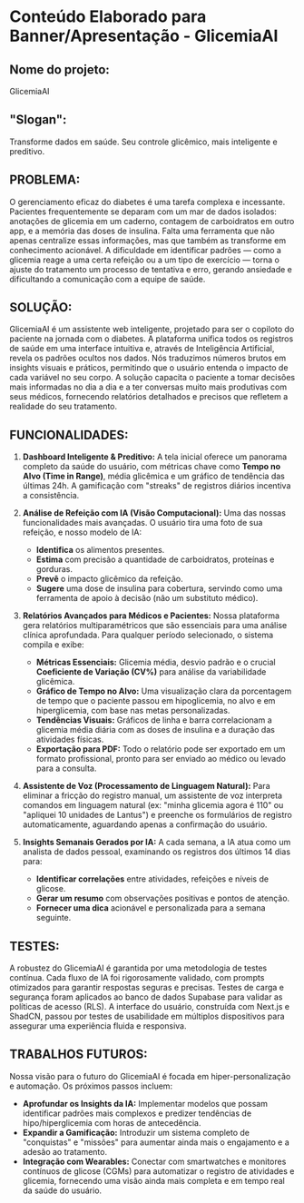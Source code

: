 # Conteúdo Elaborado para Banner/Apresentação - GlicemiaAI

## Nome do projeto:
GlicemiaAI

## "Slogan":
Transforme dados em saúde. Seu controle glicêmico, mais inteligente e preditivo.

## PROBLEMA:
O gerenciamento eficaz do diabetes é uma tarefa complexa e incessante. Pacientes frequentemente se deparam com um mar de dados isolados: anotações de glicemia em um caderno, contagem de carboidratos em outro app, e a memória das doses de insulina. Falta uma ferramenta que não apenas centralize essas informações, mas que também as transforme em conhecimento acionável. A dificuldade em identificar padrões — como a glicemia reage a uma certa refeição ou a um tipo de exercício — torna o ajuste do tratamento um processo de tentativa e erro, gerando ansiedade e dificultando a comunicação com a equipe de saúde.

## SOLUÇÃO:
GlicemiaAI é um assistente web inteligente, projetado para ser o copiloto do paciente na jornada com o diabetes. A plataforma unifica todos os registros de saúde em uma interface intuitiva e, através de Inteligência Artificial, revela os padrões ocultos nos dados. Nós traduzimos números brutos em insights visuais e práticos, permitindo que o usuário entenda o impacto de cada variável no seu corpo. A solução capacita o paciente a tomar decisões mais informadas no dia a dia e a ter conversas muito mais produtivas com seus médicos, fornecendo relatórios detalhados e precisos que refletem a realidade do seu tratamento.

## FUNCIONALIDADES:

1.  **Dashboard Inteligente & Preditivo:** A tela inicial oferece um panorama completo da saúde do usuário, com métricas chave como **Tempo no Alvo (Time in Range)**, média glicêmica e um gráfico de tendência das últimas 24h. A gamificação com "streaks" de registros diários incentiva a consistência.

2.  **Análise de Refeição com IA (Visão Computacional):** Uma das nossas funcionalidades mais avançadas. O usuário tira uma foto de sua refeição, e nosso modelo de IA:
    *   **Identifica** os alimentos presentes.
    *   **Estima** com precisão a quantidade de carboidratos, proteínas e gorduras.
    *   **Prevê** o impacto glicêmico da refeição.
    *   **Sugere** uma dose de insulina para cobertura, servindo como uma ferramenta de apoio à decisão (não um substituto médico).

3.  **Relatórios Avançados para Médicos e Pacientes:** Nossa plataforma gera relatórios multiparamétricos que são essenciais para uma análise clínica aprofundada. Para qualquer período selecionado, o sistema compila e exibe:
    *   **Métricas Essenciais:** Glicemia média, desvio padrão e o crucial **Coeficiente de Variação (CV%)** para análise da variabilidade glicêmica.
    *   **Gráfico de Tempo no Alvo:** Uma visualização clara da porcentagem de tempo que o paciente passou em hipoglicemia, no alvo e em hiperglicemia, com base nas metas personalizadas.
    *   **Tendências Visuais:** Gráficos de linha e barra correlacionam a glicemia média diária com as doses de insulina e a duração das atividades físicas.
    *   **Exportação para PDF:** Todo o relatório pode ser exportado em um formato profissional, pronto para ser enviado ao médico ou levado para a consulta.

4.  **Assistente de Voz (Processamento de Linguagem Natural):** Para eliminar a fricção do registro manual, um assistente de voz interpreta comandos em linguagem natural (ex: "minha glicemia agora é 110" ou "apliquei 10 unidades de Lantus") e preenche os formulários de registro automaticamente, aguardando apenas a confirmação do usuário.

5.  **Insights Semanais Gerados por IA:** A cada semana, a IA atua como um analista de dados pessoal, examinando os registros dos últimos 14 dias para:
    *   **Identificar correlações** entre atividades, refeições e níveis de glicose.
    *   **Gerar um resumo** com observações positivas e pontos de atenção.
    *   **Fornecer uma dica** acionável e personalizada para a semana seguinte.

## TESTES:
A robustez do GlicemiaAI é garantida por uma metodologia de testes contínua. Cada fluxo de IA foi rigorosamente validado, com prompts otimizados para garantir respostas seguras e precisas. Testes de carga e segurança foram aplicados ao banco de dados Supabase para validar as políticas de acesso (RLS). A interface do usuário, construída com Next.js e ShadCN, passou por testes de usabilidade em múltiplos dispositivos para assegurar uma experiência fluida e responsiva.

## TRABALHOS FUTUROS:
Nossa visão para o futuro do GlicemiaAI é focada em hiper-personalização e automação. Os próximos passos incluem:
*   **Aprofundar os Insights da IA:** Implementar modelos que possam identificar padrões mais complexos e predizer tendências de hipo/hiperglicemia com horas de antecedência.
*   **Expandir a Gamificação:** Introduzir um sistema completo de "conquistas" e "missões" para aumentar ainda mais o engajamento e a adesão ao tratamento.
*   **Integração com Wearables:** Conectar com smartwatches e monitores contínuos de glicose (CGMs) para automatizar o registro de atividades e glicemia, fornecendo uma visão ainda mais completa e em tempo real da saúde do usuário.
